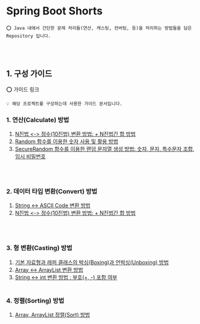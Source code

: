 # Spring Boot Shorts

    ⭕️ Java 내에서 간단한 문제 처리들(연산, 캐스팅, 컨버팅, 등)을 처리하는 방법들을 담은 Repository 입니다.

<br/>
<br/>

## 1. 구성 가이드

⭕️ 가이드 링크

    💡 해당 프로젝트를 구성하는데 사용한 가이드 문서입니다.

### 1. 연산(Calculate) 방법

1. [N진법 <-> 정수(10진법) 변환 방법: + N진법간 합 방법](https://adjh54.tistory.com/118)
2. [Random 함수를 이용한 숫자 사용 및 활용 방법](https://adjh54.tistory.com/130)
3. [SecureRandom 함수를 이용한 랜덤 문자열 생성 방법: 숫자, 문자, 특수문자 조합, 임시 비밀번호](https://adjh54.tistory.com/426)

<br/>
<br/>

### 2. 데이터 타입 변환(Convert) 방법

1. [String <-> ASCII Code 변환 방법](https://adjh54.tistory.com/117)
2. [N진법 <-> 정수(10진법) 변환 방법: + N진법간 합 방법](https://adjh54.tistory.com/118)

<br/>
<br/>

### 3. 형 변환(Casting) 방법

1. [기본 자료형과 래퍼 클래스의 박싱(Boxing)과 언박싱(Unboxing) 방법](https://adjh54.tistory.com/120)
2. [Array <-> ArrayList 변환 방법](https://adjh54.tistory.com/116)
3. [String <-> int 변환 방법 : 부호(+, -) 포함 여부](https://adjh54.tistory.com/128)
   <br/>
   <br/>

### 4. 정렬(Sorting) 방법

1. [Array, ArrayList 정렬(Sort) 방법](https://adjh54.tistory.com/121)
